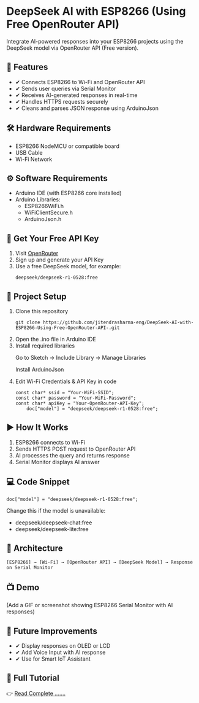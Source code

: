 <h1>DeepSeek AI with ESP8266 (Using Free OpenRouter API)</h1>
<p>Integrate AI-powered responses into your ESP8266 projects using the DeepSeek model via OpenRouter API (Free version).</p>

<h2>📌 Features</h2>
<ul>
  <li>✔ Connects ESP8266 to Wi-Fi and OpenRouter API</li>
  <li>✔ Sends user queries via Serial Monitor</li>
  <li>✔ Receives AI-generated responses in real-time</li>
  <li>✔ Handles HTTPS requests securely</li>
  <li>✔ Cleans and parses JSON response using ArduinoJson</li>
</ul>

<h2>🛠 Hardware Requirements</h2>
<ul>
  <li>ESP8266 NodeMCU or compatible board</li>
  <li>USB Cable</li>
  <li>Wi-Fi Network</li>
</ul>

<h2>⚙ Software Requirements</h2>
<ul>
  <li>Arduino IDE (with ESP8266 core installed)</li>
  <li>Arduino Libraries:
    <ul>
      <li>ESP8266WiFi.h</li>
      <li>WiFiClientSecure.h</li>
      <li>ArduinoJson.h</li>
    </ul>
  </li>
</ul>

<h2>🔑 Get Your Free API Key</h2>
<ol>
  <li>Visit <a href="https://openrouter.ai/">OpenRouter</a></li>
  <li>Sign up and generate your API Key</li>
  <li>Use a free DeepSeek model, for example:
    <pre><code>deepseek/deepseek-r1-0528:free</code></pre>
  </li>
</ol>

<h2>📂 Project Setup</h2>
<ol>
  <li>Clone this repository
    <pre><code>git clone https://github.com/jitendrasharma-eng/DeepSeek-AI-with-ESP8266-Using-Free-OpenRouter-API-.git</code></pre>
  </li>
  <li>Open the .ino file in Arduino IDE</li>
  <li>Install required libraries
    <p>Go to Sketch → Include Library → Manage Libraries</p>
    <p>Install ArduinoJson</p>
  </li>
  <li>Edit Wi-Fi Credentials & API Key in code
    <pre><code>const char* ssid = "Your-WiFi-SSID";
const char* password = "Your-WiFi-Password";
const char* apiKey = "Your-OpenRouter-API-Key";
    doc["model"] = "deepseek/deepseek-r1-0528:free";</code></pre>
  </li>
</ol>

<h2>▶ How It Works</h2>
<ol>
  <li>ESP8266 connects to Wi-Fi</li>
  <li>Sends HTTPS POST request to OpenRouter API</li>
  <li>AI processes the query and returns response</li>
  <li>Serial Monitor displays AI answer</li>
</ol>

<h2>💻 Code Snippet</h2>
<pre><code>doc["model"] = "deepseek/deepseek-r1-0528:free";</code></pre>
<p>Change this if the model is unavailable:</p>
<ul>
  <li>deepseek/deepseek-chat:free</li>
  <li>deepseek/deepseek-lite:free</li>
</ul>

<h2>📸 Architecture</h2>
<pre><code>[ESP8266] → [Wi-Fi] → [OpenRouter API] → [DeepSeek Model] → Response on Serial Monitor</code></pre>

<h2>📺 Demo</h2>
<p>(Add a GIF or screenshot showing ESP8266 Serial Monitor with AI responses)</p>

<h2>🚀 Future Improvements</h2>
<ul>
  <li>✔ Display responses on OLED or LCD</li>
  <li>✔ Add Voice Input with AI response</li>
  <li>✔ Use for Smart IoT Assistant</li>
</ul>

<h2>📎 Full Tutorial</h2>
<p>👉 <a href="#">Read Complete .......</a></p>
